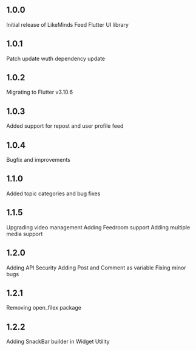 ## 1.0.0

Initial release of LikeMinds Feed Flutter UI library

## 1.0.1

Patch update wuth dependency update

## 1.0.2

Migrating to Flutter v3.10.6

## 1.0.3

Added support for repost and user profile feed

## 1.0.4

Bugfix and improvements

## 1.1.0

Added topic categories and bug fixes

## 1.1.5

Upgrading video management
Adding Feedroom support
Adding multiple media support

## 1.2.0

Adding API Security
Adding Post and Comment as variable
Fixing minor bugs

## 1.2.1

Removing open_filex package

## 1.2.2

Adding SnackBar builder in Widget Utility
